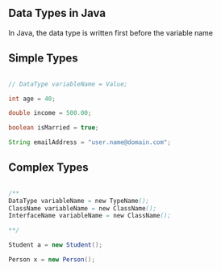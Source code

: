 
## Data Types in Java ##

In Java, the data type is written first before the variable name

## Simple Types ##

```java

// DataType variableName = Value;

int age = 40;

double income = 500.00;

boolean isMarried = true;

String emailAddress = "user.name@domain.com";

```

## Complex Types ##

```java

/** 
DataType variableName = new TypeName();
ClassName variableName = new ClassName();
InterfaceName variableName = new ClassName();

**/

Student a = new Student();

Person x = new Person();

```